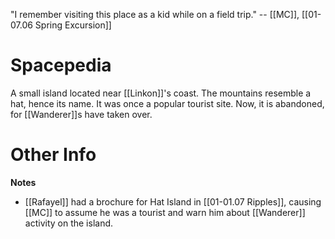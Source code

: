"I remember visiting this place as a kid while on a field trip."
-- [[MC]], [[01-07.06 Spring Excursion]]
# Spacepedia
A small island located near [[Linkon]]'s coast. The mountains resemble a hat, hence its name. It was once a popular tourist site. Now, it is abandoned, for [[Wanderer]]s have taken over.

# Other Info

**Notes**
* [[Rafayel]] had a brochure for Hat Island in [[01-01.07 Ripples]], causing [[MC]] to assume he was a tourist and warn him about [[Wanderer]] activity on the island.